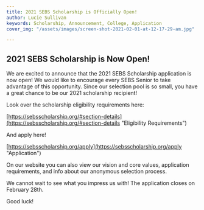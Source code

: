 ```yaml
---
title: 2021 SEBS Scholarship is Officially Open!
author: Lucie Sullivan
keywords: Scholarship, Announcement, College, Application
cover_img: "/assets/images/screen-shot-2021-02-01-at-12-17-29-am.jpg"

---
```

## 2021 SEBS Scholarship is Now Open!

We are excited to announce that the 2021 SEBS Scholarship application is now open! We would like to encourage every SEBS Senior to take advantage of this opportunity. Since our selection pool is so small, you have a great chance to be our 2021 scholarship recipient!

Look over the scholarship eligibility requirements here:

[https://sebsscholarship.org/#section-details](https://sebsscholarship.org/#section-details "Eligibility Requirements")

And apply here!

[https://sebsscholarship.org/apply](https://sebsscholarship.org/apply "Application")

On our website you can also view our vision and core values, application requirements, and info about our anonymous selection process.

We cannot wait to see what you impress us with! The application closes on February 28th.

Good luck!